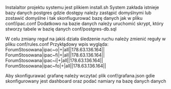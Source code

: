 Instalaltor projektu systemu jest plikiem install.sh
System zakłada istnieje bazy danych postgres gdzie dostępy należy zastąpić domyślnymi lub zostawić domyślne 
i tak skonfiugurować bazę danych jak w pliku conf/ipac.conf
Dodatkowo na bazie danych należy uruchomić skrypt, 
który stworzy tabele w bazię danych conf/postgres-db.sql

W celu zmiany reguł na jakiś działa śledzenie ruchu należy zmienić reguły w pliku conf/rules.conf
Przykłądowy wpis wygląda:
ForumStosowana|ipac~o|+|all||178.63.136.164||
ForumStosowana|ipac~fi|+|all||178.63.136.164||
ForumStosowana|ipac~i|+|all||178.63.136.164||
ForumStosowana|ipac~fo|+|all||178.63.136.164||

Aby skonfigurawać grafanę należy wczytać plik conf/grafana.json gdie skonfigurowany jest 
dashboard oraz podać namiary na bazę danych danych
